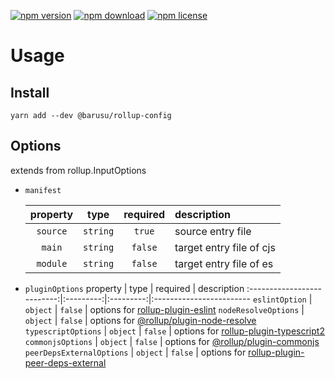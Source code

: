[![npm version](https://img.shields.io/npm/v/@barusu/rollup-config.svg)](https://www.npmjs.com/package/@barusu/rollup-config)
[![npm download](https://img.shields.io/npm/dm/@barusu/rollup-config.svg)](https://www.npmjs.com/package/@barusu/rollup-config)
[![npm license](https://img.shields.io/npm/l/@barusu/rollup-config.svg)](https://www.npmjs.com/package/@barusu/rollup-config)


# Usage

## Install
```shell
yarn add --dev @barusu/rollup-config
```

## Options

extends from rollup.InputOptions

* `manifest`

   property  | type      | required  | description
  :---------:|:---------:|:---------:|:------------------------
   `source`  | `string`  | `true`    | source entry file
   `main`    | `string`  | `false`   | target entry file of cjs
   `module`  | `string`  | `false`   | target entry file of es


* `pluginOptions`
   property                   | type      | required  | description
  :--------------------------:|:---------:|:---------:|:------------------------
   `eslintOption`             | `object`  | `false`   | options for [rollup-plugin-eslint][]
   `nodeResolveOptions`       | `object`  | `false`   | options for [@rollup/plugin-node-resolve][]
   `typescriptOptions`        | `object`  | `false`   | options for [rollup-plugin-typescript2][]
   `commonjsOptions`          | `object`  | `false`   | options for [@rollup/plugin-commonjs][]
   `peerDepsExternalOptions`  | `object`  | `false`   | options for [rollup-plugin-peer-deps-external][]


[rollup-plugin-eslint]: https://github.com/TrySound/rollup-plugin-eslint#readme
[@rollup/plugin-node-resolve]: https://github.com/rollup/plugins/tree/master/packages/node-resolve#readme
[rollup-plugin-typescript2]: https://github.com/ezolenko/rollup-plugin-typescript2#readme
[@rollup/plugin-commonjs]: https://github.com/rollup/plugins/tree/master/packages/commonjs#readme
[rollup-plugin-peer-deps-external]: https://github.com/pmowrer/rollup-plugin-peer-deps-external#readme

